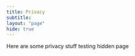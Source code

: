 ```yaml
---
title: Privacy
subtitle:
layout: "page"
hide: true
---
```


Here are some privacy stuff
 testing hidden page
 
